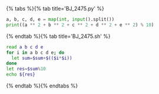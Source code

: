 {% tabs %}{% tab title='BJ_2475.py' %}

```py
a, b, c, d, e = map(int, input().split())
print((a ** 2 + b ** 2 + c ** 2 + d ** 2 + e ** 2) % 10)
```

{% endtab %}{% tab title='BJ_2475.sh' %}

```sh
read a b c d e
for i in a b c d e; do
  let sum=$sum+$(($i*$i))
done
let res=$sum%10
echo ${res}
```

{% endtab %}{% endtabs %}
